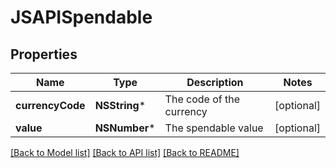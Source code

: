 # JSAPISpendable

## Properties
Name | Type | Description | Notes
------------ | ------------- | ------------- | -------------
**currencyCode** | **NSString*** | The code of the currency | [optional] 
**value** | **NSNumber*** | The spendable value | [optional] 

[[Back to Model list]](../README.md#documentation-for-models) [[Back to API list]](../README.md#documentation-for-api-endpoints) [[Back to README]](../README.md)


